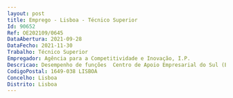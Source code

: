 ```yaml
--- 
layout: post
title: Emprego - Lisboa - Técnico Superior
Id: 90652
Ref: OE202109/0645
DataAbertura: 2021-09-28
DataFecho: 2021-11-30
Trabalho: Técnico Superior
Empregador: Agência para a Competitividade e Inovação, I.P.
Descricao: Desempenho de funções  Centro de Apoio Empresarial do Sul (Évora) inserido na Direção de proximidade Regional e Licenciamento, cujas competências estão descritas no número 17 da Deliberação n.º 486 2015, publicada no DR, 2.ª série, de 8 de abril. Descrição das funções  Realização de visitas de apoio empresarial  Atendimento multicanal (presencial, telefónico e eletrónico)  Empresas  Empreendedores  Investidores Estrangeiros  Apoio empresarial e Intermediação com estruturas públicas e privadas da envolvente empresarial  Dinamização iniciativas de apoio empresarial, em parceria com as entidades da envolvente empresarial ou de forma autónoma  Interação com as entidades da envolvente empresarial (públicas e privadas)  Elaboração de conteúdos informativos, para disponibilização às empresas de forma dirigida e nos canais de comunicação do IAPMEI  Elaboração de informação sobre empresas, entidades da envolvente empresarial e matérias de âmbito empresarial  Divulgação e apoio a iniciativas desenvolvidas por outras Unidades Orgânicas do IAPMEI enquanto serviço de front office.
CodigoPostal: 1649-038 LISBOA
Concelho: Lisboa
Distrito: Lisboa
--- 
```

